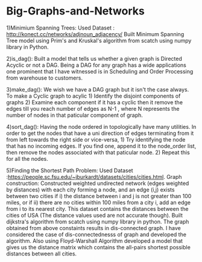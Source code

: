 # Big-Graphs-and-Networks
1)Minimium Spanning Trees:
  Used Dataset : http://konect.cc/networks/adjnoun_adjacency/
  Built Minimum Spanning Tree  model using Prim's and Kruskal's algorithm from scatch using numpy library in Python.
  
2)is_dag():
  Built a model that tells us whether a given graph is Directed Acyclic or not a DAG. Being a DAG for any graph has a wide applications one prominent that I have witnessed is in Scheduling and Order Processing from warehouse to customers.
  
3)make_dag():
  We wish we have a DAG graph but it isn't the case always. To make a Cyclic graph to acylic 1) Identify the disjoint components of graphs  2) Examine each component if it has a cyclic then it remove the edges till you reach number of edges as N-1 , where N represents the number of nodes in that paticular component of graph.
  
4)sort_dag():
  Having the node ordered in topologically have many utilities. In order to get the nodes that have a uni direction of edges terminating from it from left towards the right side or vice-versa, 1) Try identifying the node that has no incoming edges. If you find one, append it to the node_order list, then remove the  nodes associated with that paticular node. 2) Repeat this for all the nodes. 
  
5)Finding the Shortest Path Problem:
  Used Dataset :https://people.sc.fsu.edu/~jburkardt/datasets/cities/cities.html. 
  Graph construction: Constructed weighted undirected network (edges weighted by distances) with each city forming a node, and an edge (i,j) exists between two cities if i) the distance between i and j is not greater than 100 miles, or if ii) there are no cities within 100 miles from a city i, add an edge from i to its nearest city.
  This dataset contains the distances between the cities of USA (The distance values used are not accurate though). Built dijkstra's algorithm from scatch using numpy library in python. The graph obtained from above constaints results in dis-connected graph. I have considered the case of dis-connectednesss of graph and developed the algorithm.
  Also using Floyd-Warshall Algorithm developed a model that gives us the distance matrix which contains the all-pairs shortest possible distances between all cities.
